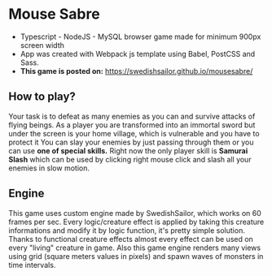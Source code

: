 # Mouse Sabre
  
 - Typescript - NodeJS - MySQL browser game made for minimum 900px screen width
 - App was created with Webpack js template using Babel, PostCSS and Sass.
 - **This game is posted on:** https://swedishsailor.github.io/mousesabre/

## How to play?

Your task is to defeat as many enemies as you can and survive attacks of flying beings. 
As a player you are transformed into an immortal sword but under the screen is your home village, which is vulnerable and you have to protect it
You can slay your enemies by just passing through them or you can use **one of special skills.** Right now the only player skill is **Samurai Slash** which can be used by     clicking right mouse click and slash all your enemies in slow motion.

## Engine

This game uses custom engine made by SwedishSailor, which works on 60 frames per sec. Every logic/creature effect is applied by taking this creature informations and modify it by logic function, it's pretty simple solution. Thanks to functional creature effects almost every effect can be used on every "living" creature in game. Also this game engine renders many views using grid (square meters values in pixels) and spawn waves of monsters in time intervals.
